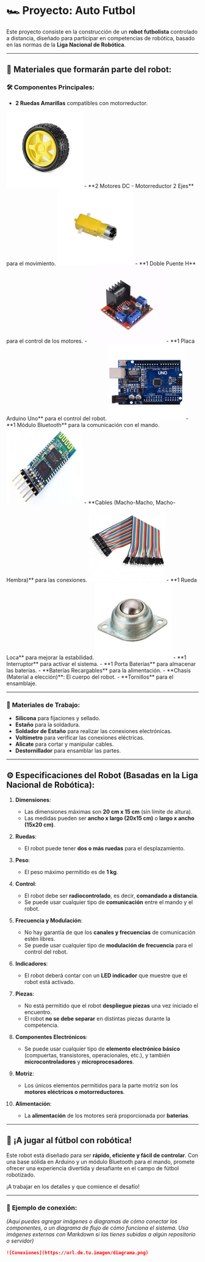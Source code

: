 # 🏎️ **Proyecto: Auto Futbol**

Este proyecto consiste en la construcción de un **robot futbolista** controlado a distancia, diseñado para participar en competencias de robótica, basado en las normas de la **Liga Nacional de Robótica**.

---

## 🎯 **Materiales que formarán parte del robot**:

### 🛠 **Componentes Principales**:
- **2 Ruedas Amarillas** compatibles con motorreductor.
<img src="RUEDA.png" alt="Robot Futbolista" width="200" height="200">
- **2 Motores DC - Motorreductor 2 Ejes** para el movimiento.
<img src="MOTOR.png" alt="Robot Futbolista" width="200" height="200">
- **1 Doble Puente H** para el control de los motores.
- <img src="PUENTEH.JPG" alt="Robot Futbolista" width="200" height="200">
- **1 Placa Arduino Uno** para el control del robot.
 <img src="ARDUINOUNO.JPEG" alt="Robot Futbolista" width="200" height="200">
- **1 Módulo Bluetooth** para la comunicación con el mando.
 <img src="MODULOBLUETOOH.JPEG" alt="Robot Futbolista" width="200" height="200"> 
- **Cables (Macho-Macho, Macho-Hembra)** para las conexiones.
  <img src="CABLES.JPEg" alt="Robot Futbolista" width="200" height="200">
- **1 Rueda Loca** para mejorar la estabilidad.
  <img src="RUEDALOCA.JPEG" alt="Robot Futbolista" width="200" height="200">
- **1 Interruptor** para activar el sistema.
- **1 Porta Baterías** para almacenar las baterías.  
- **Baterías Recargables** para la alimentación.
- **Chasis (Material a elección)**: El cuerpo del robot.
- **Tornillos** para el ensamblaje.

---

### 🔧 **Materiales de Trabajo**:
- **Silicona** para fijaciones y sellado.
- **Estaño** para la soldadura.
- **Soldador de Estaño** para realizar las conexiones electrónicas.
- **Voltímetro** para verificar las conexiones eléctricas.
- **Alicate** para cortar y manipular cables.
- **Destornillador** para ensamblar las partes.

---

## ⚙️ **Especificaciones del Robot** (Basadas en la Liga Nacional de Robótica):

1. **Dimensiones**:
   - Las dimensiones máximas son **20 cm x 15 cm** (sin límite de altura).
   - Las medidas pueden ser **ancho x largo (20x15 cm)** o **largo x ancho (15x20 cm)**.

2. **Ruedas**:
   - El robot puede tener **dos o más ruedas** para el desplazamiento.

3. **Peso**:
   - El peso máximo permitido es de **1 kg**.

4. **Control**:
   - El robot debe ser **radiocontrolado**, es decir, **comandado a distancia**.
   - Se puede usar cualquier tipo de **comunicación** entre el mando y el robot.

5. **Frecuencia y Modulación**:
   - No hay garantía de que los **canales y frecuencias** de comunicación estén libres.
   - Se puede usar cualquier tipo de **modulación de frecuencia** para el control del robot.

6. **Indicadores**:
   - El robot deberá contar con un **LED indicador** que muestre que el robot está activado.

7. **Piezas**:
   - No está permitido que el robot **despliegue piezas** una vez iniciado el encuentro.
   - El robot **no se debe separar** en distintas piezas durante la competencia.

8. **Componentes Electrónicos**:
   - Se puede usar cualquier tipo de **elemento electrónico básico** (compuertas, transistores, operacionales, etc.), y también **microcontroladores** y **microprocesadores**.

9. **Motriz**:
   - Los únicos elementos permitidos para la parte motriz son los **motores eléctricos o motorreductores**.

10. **Alimentación**:
    - La **alimentación** de los motores será proporcionada por **baterías**.

---

## 🚀 **¡A jugar al fútbol con robótica!**

Este robot está diseñado para ser **rápido, eficiente y fácil de controlar**. Con una base sólida en Arduino y un módulo Bluetooth para el mando, promete ofrecer una experiencia divertida y desafiante en el campo de fútbol robotizado.

¡A trabajar en los detalles y que comience el desafío!

---

### 📸 **Ejemplo de conexión:**

_(Aquí puedes agregar imágenes o diagramas de cómo conectar los componentes, o un diagrama de flujo de cómo funciona el sistema. Usa imágenes externas con Markdown si las tienes subidas a algún repositorio o servidor)_

```markdown
![Conexiones](https://url.de.tu.imagen/diagrama.png)


